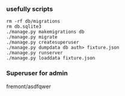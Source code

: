 ### usefully scripts ###
```
rm -rf db/migrations
rm db.sqlite3
./manage.py makemigrations db
./manage.py migrate
./manage.py createsuperuser
./manage.py dumpdata db auth> fixture.json
./manage.py runserver
./manage.py loaddata fixture.json
```

### Superuser for admin ###
fremont/asdfqwer